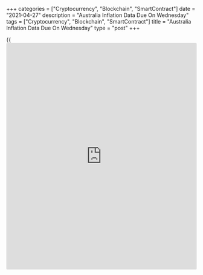 +++
categories = ["Cryptocurrency", "Blockchain", "SmartContract"]
date = "2021-04-27"
description = "Australia Inflation Data Due On Wednesday"
tags = ["Cryptocurrency", "Blockchain", "SmartContract"]
title = "Australia Inflation Data Due On Wednesday"
type = "post"
+++

{{<iframe id="large-banner" src="https://www.bounty.group/#slide=26.0" width="100%" height="600" scrolling="no" style="border: 0px solid rgb(216, 221, 230); border-radius: 3px;">}}

Australia will on Wednesday release Q1 numbers for consumer prices,
highlighting a light day for Asia-Pacific economic activity.

Inflation is expected to rise 0.9 percent on quarter and 1.4 percent on
year after gaining 0.9 percent both on quarter and on year in the
previous three months.

The Reserve Bank of Australia's trimmed mean is called higher by 0.5
percent on quarter and 1.2 percent on year, while the weighted median is
expected to rise 0.5 percent on quarter and 1.3 percent on year.

Japan will see March figures for retail sales, with forecasts suggesting
an increase of 4.7 percent on year following the 1.5 percent drop in
February.

Thailand will provide March numbers for industrial production, with
forecasts suggesting an increase of 2.59 percent on year following the
1.08 percent decline in February.

For comments and feedback [contact](https://www.playgroundfx.com/contact/): editorial@rtt[news](https://www.letsplayfx.com/blog/forex-news-website/).com

[Economic News][1]

 **What parts of the world are seeing the best (and worst) economic
performances lately? Click[here][2] to check out our [Econ Scorecard][2]
and find out! See up-to-the-moment [ranking](https://www.playgroundfx.com/blog/crypto-exchange-ranking/)s for the best and worst
performers in [GDP][3], [unemployment rate][4], [inflation][2] and much
more.**

   1. www.rtt[news](https://www.letsplayfx.com/blog/forex-news-website/).com/Content/EconomicNews.aspx
   2. www.rtt[news](https://www.letsplayfx.com/blog/forex-news-website/).com/economic-scorecard/world-rank/CPI/highest-performance.aspx
   3. www.rtt[news](https://www.letsplayfx.com/blog/forex-news-website/).com/economic-scorecard/world-rank/GDP/highest-performance.aspx
   4. www.rtt[news](https://www.letsplayfx.com/blog/forex-news-website/).com/economic-scorecard/world-rank/unemployment-rate/lowest-performance.aspx